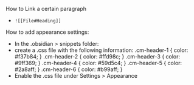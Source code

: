 How to Link a certain paragraph
- `![[File#Heading]]`

How to add appearance settings:
- In the .obsidian > snippets folder:
- create a .css file with the following information:
.cm-header-1 { color: #f37b84; }
.cm-header-2 { color: #ffd98c; }
.cm-header-3 { color: #9ff369; }
.cm-header-4 { color: #59d5c4; }
.cm-header-5 { color: #2a8aff; }
.cm-header-6 { color: #b99aff; }
- Enable the .css file under Settings > Appearance